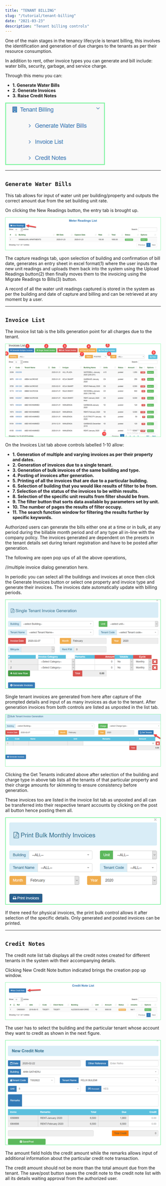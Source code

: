 ```yaml
---
title: "TENANT BILLING"
slug: "/tutorial/tenant-billing"
date: "2021-03-23"
description: "Tenant billing controls"
---
```



One of the main stages in the tenancy lifecycle is tenant billing, this involves the identification and generation of due charges to the tenants as per their resource consumption.

In addition to rent, other invoice types you can generate and bill include: water bills, security, garbage, and service charge.

Through this menu you can:

+ **1. Generate Water Bills**
+ **2. Generate Invoices**
+ **3. Raise Credit Notes**

![Tenant List ](../images/billing-sub.png)

----

## `Generate Water Bills`

This tab allows for input of water unit per building/property and outputs the correct amount due from the set building unit rate.

On clicking the New Readings button, the entry tab is brought up.

![Administration ](../images/new-reading.png)

The capture readings tab, upon selection of building and confirmation of bill date, generates an entry sheet in excel format(1) where the user inputs the new unit readings and uploads them back into the system using the Upload Readings button(2) then finally moves them to the invoicing using the Migrate Readings to Bills(3) button.

A record of all the water unit readings captured is stored in the system as per the building and date of capture and billing and can be retrieved at any moment by a user.

----
## `Invoice List`

The invoice list tab is the bills generation point for all charges due to the tenant.

![Administration ](../images/invoice-list.png)

On the Invoices List tab above controls labelled 1-10 allow:

+ **1. Generation of multiple and varying invoices as per their property and dates.**
+ **2. Generation of invoices due to a single tenant.**
+ **3. Generation of bulk invoices of the same building and type.**
+ **4. Posting of invoices after generation.**
+ **5. Printing of all the invoices that are due to a particular building.**
+ **6. Selection of building that you would like results of filter to be from.**
+ **7. Selection of the status of the invoices to be within results.**
+ **8. Selection of the specific unit results from filter should be from.**
+ **9. The filter button that sorts data available by parameters set by unit.**
+ **10. The number of pages the results of filter occupy.**
+ **11. The search function window for filtering the results further by specific keywords.**

Authorized users can generate the bills either one at a time or in bulk, at any period during the billable month period and of any type all in-line with the company policy.
The invoices generated are dependent on the presets in the tenant details set during tenant registration and have to be posted after generation.

The following are open pop ups of all the above operations,

//multiple invoice dialog generation here.

In periodic you can select all the buildings and invoices at once then click the Generate Invoices button or select one property and invoice type and generate their invoices. The invoices date automatically update with billing periods.

![Administration ](../images/single-invoice.png)

Single tenant invoices are generated from here after capture of the prompted details and input of as many invoices as due to the tenant.
After generation invoices from both controls are listed as unposted in the list tab. 

![Administration ](../images/bulk-invoice.png)

Clicking the Get Tenants indicated above after selection of the building and charge type in above tab lists all the tenants of that particular property and their charge amounts for skimming to ensure consistency before generation.

These invoices too are listed in the invoice list tab as unposted and all can be transferred into their respective tenant accounts by clicking on the post all button hence posting them all.

![Administration ](../images/print-bulk.png)

If there need for physical invoices, the print bulk control allows it after selection of the specific details. Only generated and posted invoices can be printed.

----

## `Credit Notes`

The credit note list tab displays all the credit notes created for different tenants in the system with their accompanying details.

Clicking New Credit Note button indicated brings the creation pop up window.

![Administration ](../images/credit-note.png)

The user has to select the building and the particular tenant whose account they want to credit as shown in the next figure.

![Administration ](../images/filled-credit-note.png)

The amount field holds the credit amount while the remarks allows input of additional information about the particular credit note transaction.

The credit amount should not be more than the total amount due from the tenant.
The save/post button saves the credit note to the credit note list with all its details waiting approval from the authorized user.
